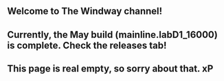 ## Welcome to The Windway channel!
## Currently, the May build (mainline.labD1_16000) is complete. Check the releases tab!
## This page is real empty, so sorry about that. xP

